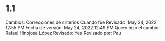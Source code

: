 # 1.1

Cambios: Correcciones de criterios
Cuando fue Revisado: May 24, 2022 12:55 PM
Fecha de  versión: May 24, 2022 12:49 PM
Quien hizo el cambio: Rafael Hinojosa López
Revisado: Yes
Revisado por: Pau